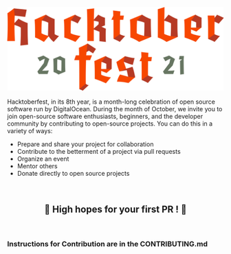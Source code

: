 <img width="1000" alt="logo" src="assets/hack_banner.png">

Hacktoberfest, in its 8th year, is a month-long celebration of open source software run by DigitalOcean. During the month of October, we invite you to join open-source software enthusiasts, beginners, and the developer community by contributing to open-source projects. You can do this in a variety of ways:

- Prepare and share your project for collaboration
- Contribute to the betterment of a project via pull requests
- Organize an event
- Mentor others
- Donate directly to open source projects
<br><br><br>
<h2 align="center"> 🎉 High hopes for your first PR ! 🎉 </h2>
<br>
<h3>Instructions for Contribution are in the CONTRIBUTING.md</h3>
